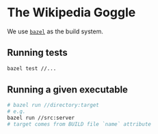 # The Wikipedia Goggle

We use [`bazel`](https://bazel.build) as the build system.

## Running tests

```sh
bazel test //...
```

## Running a given executable

```sh
# bazel run //directory:target
# e.g.
bazel run //src:server
# target comes from BUILD file `name` attribute
```
